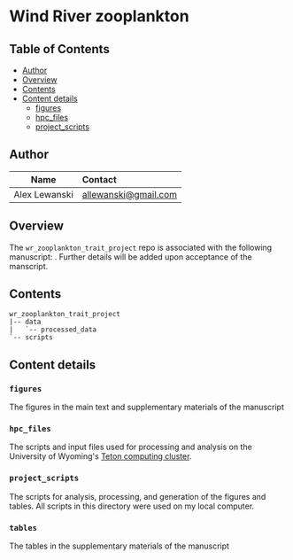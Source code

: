 # Wind River zooplankton

## Table of Contents
- [Author](#author)
- [Overview](#overview)
- [Contents](#contents)
- [Content details](#content-details)
  - [figures](#figures)
  - [hpc_files](#hpc_files)
  - [project_scripts](#project_scripts)

## Author

Name| Contact
:-----:|:-----
Alex Lewanski|[allewanski@gmail.com](mailto:allewanski@gmail.com)

## Overview
The `wr_zooplankton_trait_project` repo is associated with the following manuscript: . Further details will be added upon acceptance of the manscript.

## Contents
```
wr_zooplankton_trait_project
|-- data
|   `-- processed_data
`-- scripts
```


## Content details
### `figures`
The figures in the main text and supplementary materials of the manuscript

### `hpc_files`
The scripts and input files used for processing and analysis on the University of Wyoming's [Teton computing cluster](https://www.uwyo.edu/arcc/resources/high-performance-computing/).

### `project_scripts`
The scripts for analysis, processing, and generation of the figures and tables. All scripts in this directory were used on my local computer.

### `tables`
The tables in the supplementary materials of the manuscript
